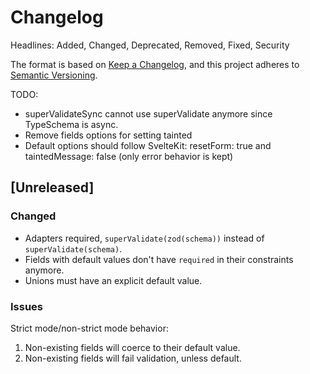 # Changelog

Headlines: Added, Changed, Deprecated, Removed, Fixed, Security

The format is based on [Keep a Changelog](https://keepachangelog.com/en/1.0.0/),
and this project adheres to [Semantic Versioning](https://semver.org/spec/v2.0.0.html).

TODO:

- superValidateSync cannot use superValidate anymore since TypeSchema is async.
- Remove fields options for setting tainted
- Default options should follow SvelteKit: resetForm: true and taintedMessage: false (only error behavior is kept)

## [Unreleased]

### Changed

- Adapters required, `superValidate(zod(schema))` instead of `superValidate(schema)`.
- Fields with default values don't have `required` in their constraints anymore.
- Unions must have an explicit default value.

### Issues

Strict mode/non-strict mode behavior:

1. Non-existing fields will coerce to their default value.
2. Non-existing fields will fail validation, unless default.
